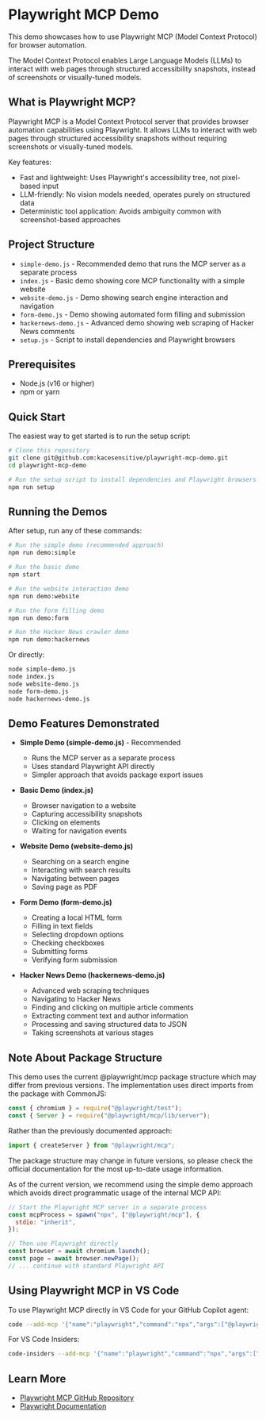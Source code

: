# Playwright MCP Demo

This demo showcases how to use Playwright MCP (Model Context Protocol) for browser automation.

The Model Context Protocol enables Large Language Models (LLMs) to interact with web pages through structured accessibility snapshots, instead of screenshots or visually-tuned models.

## What is Playwright MCP?

Playwright MCP is a Model Context Protocol server that provides browser automation capabilities using Playwright. It allows LLMs to interact with web pages through structured accessibility snapshots without requiring screenshots or visually-tuned models.

Key features:

- Fast and lightweight: Uses Playwright's accessibility tree, not pixel-based input
- LLM-friendly: No vision models needed, operates purely on structured data
- Deterministic tool application: Avoids ambiguity common with screenshot-based approaches

## Project Structure

- `simple-demo.js` - Recommended demo that runs the MCP server as a separate process
- `index.js` - Basic demo showing core MCP functionality with a simple website
- `website-demo.js` - Demo showing search engine interaction and navigation
- `form-demo.js` - Demo showing automated form filling and submission
- `hackernews-demo.js` - Advanced demo showing web scraping of Hacker News comments
- `setup.js` - Script to install dependencies and Playwright browsers

## Prerequisites

- Node.js (v16 or higher)
- npm or yarn

## Quick Start

The easiest way to get started is to run the setup script:

```bash
# Clone this repository
git clone git@github.com:kacesensitive/playwright-mcp-demo.git
cd playwright-mcp-demo

# Run the setup script to install dependencies and Playwright browsers
npm run setup
```

## Running the Demos

After setup, run any of these commands:

```bash
# Run the simple demo (recommended approach)
npm run demo:simple

# Run the basic demo
npm start

# Run the website interaction demo
npm run demo:website

# Run the form filling demo
npm run demo:form

# Run the Hacker News crawler demo
npm run demo:hackernews
```

Or directly:

```bash
node simple-demo.js
node index.js
node website-demo.js
node form-demo.js
node hackernews-demo.js
```

## Demo Features Demonstrated

- **Simple Demo (simple-demo.js)** - Recommended

  - Runs the MCP server as a separate process
  - Uses standard Playwright API directly
  - Simpler approach that avoids package export issues

- **Basic Demo (index.js)**

  - Browser navigation to a website
  - Capturing accessibility snapshots
  - Clicking on elements
  - Waiting for navigation events

- **Website Demo (website-demo.js)**

  - Searching on a search engine
  - Interacting with search results
  - Navigating between pages
  - Saving page as PDF

- **Form Demo (form-demo.js)**

  - Creating a local HTML form
  - Filling in text fields
  - Selecting dropdown options
  - Checking checkboxes
  - Submitting forms
  - Verifying form submission

- **Hacker News Demo (hackernews-demo.js)**
  - Advanced web scraping techniques
  - Navigating to Hacker News
  - Finding and clicking on multiple article comments
  - Extracting comment text and author information
  - Processing and saving structured data to JSON
  - Taking screenshots at various stages

## Note About Package Structure

This demo uses the current @playwright/mcp package structure which may differ from previous versions.
The implementation uses direct imports from the package with CommonJS:

```javascript
const { chromium } = require("@playwright/test");
const { Server } = require("@playwright/mcp/lib/server");
```

Rather than the previously documented approach:

```javascript
import { createServer } from "@playwright/mcp";
```

The package structure may change in future versions, so please check the official documentation
for the most up-to-date usage information.

As of the current version, we recommend using the simple demo approach which avoids direct programmatic usage
of the internal MCP API:

```javascript
// Start the Playwright MCP server in a separate process
const mcpProcess = spawn("npx", ["@playwright/mcp"], {
  stdio: "inherit",
});

// Then use Playwright directly
const browser = await chromium.launch();
const page = await browser.newPage();
// ... continue with standard Playwright API
```

## Using Playwright MCP in VS Code

To use Playwright MCP directly in VS Code for your GitHub Copilot agent:

```bash
code --add-mcp '{"name":"playwright","command":"npx","args":["@playwright/mcp@latest"]}'
```

For VS Code Insiders:

```bash
code-insiders --add-mcp '{"name":"playwright","command":"npx","args":["@playwright/mcp@latest"]}'
```

## Learn More

- [Playwright MCP GitHub Repository](https://github.com/microsoft/playwright-mcp)
- [Playwright Documentation](https://playwright.dev/)
